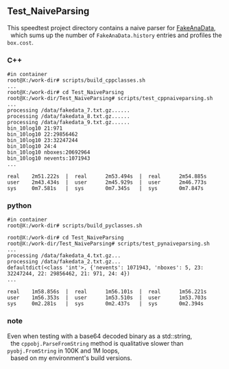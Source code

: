 ## Test_NaiveParsing
This speedtest project directory contains a naive parser for [FakeAnaData](../workdir/proto/fake_anadata.proto),  
&nbsp; which sums up the number of `FakeAnaData.history` entries and profiles the `box.cost`.

### C++
```
#in container
root@X:/work-dir# scripts/build_cppclasses.sh
...
root@X:/work-dir# cd Test_NaiveParsing
root@X:/work-dir/Test_NaiveParsing# scripts/test_cppnaiveparsing.sh
...
processing /data/fakedata_7.txt.gz......
processing /data/fakedata_8.txt.gz......
processing /data/fakedata_9.txt.gz......
bin_10log10 21:971
bin_10log10 22:29856462
bin_10log10 23:32247244
bin_10log10 24:4
bin_10log10 nboxes:20692964
bin_10log10 nevents:1071943
...
```
```
real    2m51.222s  |  real      2m53.494s  |  real      2m54.885s
user    2m43.434s  |  user      2m45.929s  |  user      2m46.773s
sys     0m7.581s   |  sys       0m7.345s   |  sys       0m7.847s
```

### python
```
#in container
root@X:/work-dir# scripts/build_pyclasses.sh

root@X:/work-dir# cd Test_NaiveParsing
root@X:/work-dir/Test_NaiveParsing# scripts/test_pynaiveparsing.sh
...
processing /data/fakedata_4.txt.gz...
processing /data/fakedata_2.txt.gz...
defaultdict(<class 'int'>, {'nevents': 1071943, 'nboxes': 5, 23: 32247244, 22: 29856462, 21: 971, 24: 4})
...
```
```
real    1m58.856s  |  real      1m56.101s  |  real      1m56.221s
user    1m56.353s  |  user      1m53.510s  |  user      1m53.703s
sys     0m2.281s   |  sys       0m2.437s   |  sys       0m2.394s
```

### note
Even when testing with a base64 decoded binary as a std::string,  
&nbsp; the `cppobj.ParseFromString` method is qualitative slower than `pyobj.FromString` in 100K and 1M loops,  
&nbsp; based on my environment's build versions.
